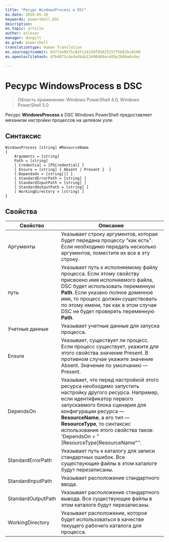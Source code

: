 ```yaml
---
title: "Ресурс WindowsProcess в DSC"
ms.date: 2016-05-16
keywords: powershell,DSC
description: 
ms.topic: article
author: eslesar
manager: dongill
ms.prod: powershell
translationtype: Human Translation
ms.sourcegitcommit: 6477ae8575c83fc24150f9502515ff5b82bc8198
ms.openlocfilehash: d7bd873cde4a4bda12490d69acdd5e2b0ba8cdec

---
```


# Ресурс WindowsProcess в DSC

> Область применения: Windows PowerShell 4.0, Windows PowerShell 5.0

Ресурс **WindowsProcess** в DSC Windows PowerShell предоставляет механизм настройки процессов на целевом узле.

## Синтаксис

```
WindowsProcess [string] #ResourceName
{
    Arguments = [string]
    Path = [string]
    [ Credential = [PSCredential] ]
    [ Ensure = [string] { Absent | Present }  ]
    [ DependsOn = [string[]] ]
    [ StandardErrorPath = [string] ]
    [ StandardInputPath = [string] ]
    [ StandardOutputPath = [string] ]
    [ WorkingDirectory = [string] ]
}
```

## Свойства
|  Свойство  |  Описание   | 
|---|---| 
| Аргументы| Указывает строку аргументов, которая будет передана процессу "как есть". Если необходимо передать несколько аргументов, поместите их все в эту строку.| 
| путь| Указывает путь к исполняемому файлу процесса. Если этому свойству присвоено имя исполняемого файла, DSC будет использовать переменную __Path__. Если указано полное доменное имя, то процесс должен существовать по этому имени, так как в этом случае DSC не будет проверять переменную __Path__.| 
| Учетные данные| Указывает учетные данные для запуска процесса.| 
| Ensure| Указывает, существует ли процесс. Если процесс существует, укажите для этого свойства значение Present. В противном случае укажите значение Absent. Значение по умолчанию — Present.| 
| DependsOn | Указывает, что перед настройкой этого ресурса необходимо запустить настройку другого ресурса. Например, если идентификатор первого запускаемого блока сценария для конфигурации ресурса — __ResourceName__, а его тип — __ResourceType__, то синтаксис использования этого свойства таков: 'DependsOn = "[ResourceType]ResourceName"''.| 
| StandardErrorPath| Указывает путь к каталогу для записи стандартных ошибок. Все существующие файлы в этом каталоге будут перезаписаны.| 
| StandardInputPath| Указывает расположение стандартного ввода.| 
| StandardOutputPath| Указывает расположение стандартного вывода. Все существующие файлы в этом каталоге будут перезаписаны.| 
| WorkingDirectory| Указывает расположение, которое будет использоваться в качестве текущего рабочего каталога для процесса.| 




<!--HONumber=Jun16_HO4-->


